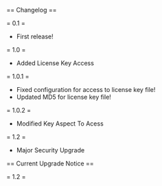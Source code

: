 == Changelog ==

= 0.1 =

* First release!

= 1.0 =

* Added License Key Access 

= 1.0.1 =

* Fixed configuration for access to license key file!
* Updated MD5 for license key file!

= 1.0.2 =

* Modified Key Aspect To Acess

= 1.2 =

* Major Security Upgrade

== Current Upgrade Notice ==

= 1.2 =
